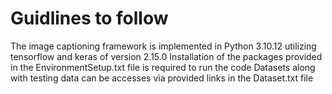 # Guidlines to follow
The image captioning framework is implemented in Python 3.10.12 utilizing tensorflow and keras of version 2.15.0
Installation of the packages provided in the EnvironmentSetup.txt file is required to run the code
Datasets along with testing data can be accesses via provided links in the Dataset.txt file
